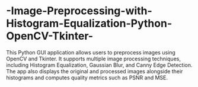 # -Image-Preprocessing-with-Histogram-Equalization-Python-OpenCV-Tkinter-
This Python GUI application allows users to preprocess images using OpenCV and Tkinter. It supports multiple image processing techniques, including Histogram Equalization, Gaussian Blur, and Canny Edge Detection. The app also displays the original and processed images alongside their histograms and computes quality metrics such as PSNR and MSE.

